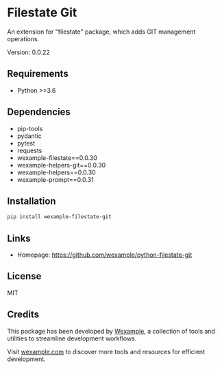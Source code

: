 # Filestate Git

An extension for "filestate" package, which adds GIT management operations.

Version: 0.0.22

## Requirements

- Python >=3.6

## Dependencies

- pip-tools
- pydantic
- pytest
- requests
- wexample-filestate==0.0.30
- wexample-helpers-git==0.0.30
- wexample-helpers==0.0.30
- wexample-prompt==0.0.31

## Installation

```bash
pip install wexample-filestate-git
```

## Links

- Homepage: https://github.com/wexample/python-filestate-git

## License

MIT
## Credits

This package has been developed by [Wexample](https://wexample.com), a collection of tools and utilities to streamline development workflows.

Visit [wexample.com](https://wexample.com) to discover more tools and resources for efficient development.